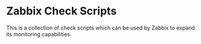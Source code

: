 # Zabbix Check Scripts

This is a collection of check scripts which can be used by Zabbix to expand its
monitoring capabilities.
